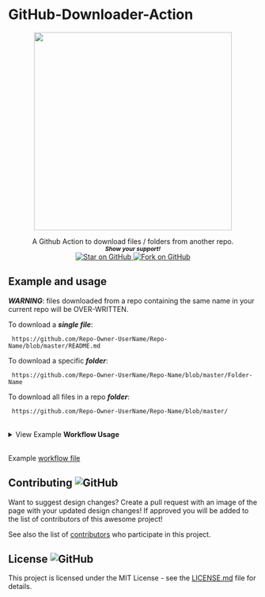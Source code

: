 # GitHub-Downloader-Action


<p align="center">
  <img height="400" src="https://i.imgur.com/lRDqqVA.png" />
</p>
<div align="center">
A Github Action to download files / folders from another repo.
  
  
   <br>
  <small> <b><i>Show your support!</i> </b></small>
  <br>
   <a href="https://github.com/MarketingPipeline/Simply-Docs">
    <img title="Star on GitHub" src="https://img.shields.io/github/stars/MarketingPipeline/Simply-Docs.svg?style=social&label=Star">
  </a>
  <a href="https://github.com/MarketingPipeline/Simply-Docs/fork">
    <img title="Fork on GitHub" src="https://img.shields.io/github/forks/MarketingPipeline/Simply-Docs.svg?style=social&label=Fork">
  </a>
   </p>  
 </div>



	

## Example and usage

<b><i>WARNING</b></i>: files downloaded from a repo containing the same name in your current repo will be OVER-WRITTEN.


To download a <b><i>single file</b></i>:

     https://github.com/Repo-Owner-UserName/Repo-Name/blob/master/README.md

To download a specific <b><i>folder</b></i>:

     https://github.com/Repo-Owner-UserName/Repo-Name/blob/master/Folder-Name
     
 

To download all files in a repo <b><i>folder</b></i>:

     https://github.com/Repo-Owner-UserName/Repo-Name/blob/master/
     
     
<br>     

<details>
<summary> View Example <b>Workflow Usage</b></summary> 


    - uses: actions/checkout@v2
    - uses: MarketingPipeline/GitHub-Downloader-Action@main
      with:
        repo: https://github.com/MarketingPipeline/GitHub-Downloader-Action/blob/master/README.md


    - name: Commit and Push Downloaded Files
      run: |
         git config --global user.name "github-actions[bot]"
         git config --global user.email "41898282+github-actions[bot]@users.noreply.github.com"
         git add -A
         git commit -m "Updated Static Content"
         git push
         
</details>

<br>

Example [workflow file](.github/example_workflow.yaml)         




## Contributing ![GitHub](https://img.shields.io/github/contributors/MarketingPipeline/Simply-Docs)

Want to suggest design changes? Create a pull request with an image of the page with your updated design changes! If approved you will be added to the list of contributors of this awesome project!

See also the list of
[contributors](https://github.com/MarketingPipeline/Simply-Docs/graphs/contributors) who
participate in this project.

## License ![GitHub](https://img.shields.io/github/license/MarketingPipeline/Simply-Docs)

This project is licensed under the MIT License - see the
[LICENSE.md](https://github.com/MarketingPipeline/Simply-Docs/blob/main/LICENSE) file for
details.
